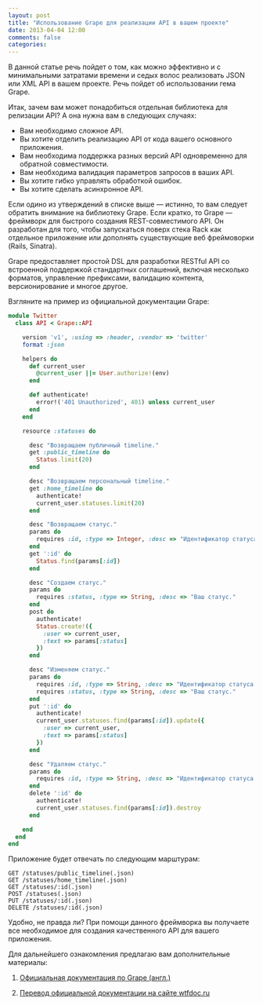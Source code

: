 ```yaml
---
layout: post
title: "Использование Grape для реализации API в вашем проекте"
date: 2013-04-04 12:00
comments: false
categories:
---
```


В данной статье речь пойдет о том, как можно эффективно и с минимальными затратами времени и седых волос реализовать JSON или XML API в вашем проекте. Речь пойдет об использовании гема Grape.

<!--more-->

Итак, зачем вам может понадобиться отдельная библиотека для релизации API? А она нужна вам в следующих случаях:

* Вам необходимо сложное API.
* Вы хотите отделить реализацию API от кода вашего основного приложения.
* Вам необходима поддержка разных версий API одновременно для обратной совместимости.
* Вам необходима валидация параметров запросов в ваших API.
* Вы хотите гибко управлять обработкой ошибок.
* Вы хотите сделать асинхронное API.

Если одино из утверждений в списке выше — истинно, то вам следует обратить внимание на библиотеку Grape. Если кратко, то Grape — фреймворк для быстрого создания REST-совместимого API. Он разработан для того, чтобы запускаться поверх стека Rack как отдельное приложение или дополнять существующие веб фреймоворки (Rails, Sinatra).

Grape предоставляет простой DSL для разработки RESTful API со встроенной поддержкой стандартных соглашений, включая несколько форматов, управление префиксами, валидацию контента, версионирование и многое другое.

Взгляните на пример из официальной документации Grape:

~~~ruby
module Twitter
  class API < Grape::API

    version 'v1', :using => :header, :vendor => 'twitter'
    format :json

    helpers do
      def current_user
        @current_user ||= User.authorize!(env)
      end

      def authenticate!
        error!('401 Unauthorized', 401) unless current_user
      end
    end

    resource :statuses do

      desc "Возвращаем публичный timeline."
      get :public_timeline do
        Status.limit(20)
      end

      desc "Возвращаем персональный timeline."
      get :home_timeline do
        authenticate!
        current_user.statuses.limit(20)
      end

      desc "Возвращаем статус."
      params do
        requires :id, :type => Integer, :desc => "Идентификатор статуса."
      end
      get ':id' do
        Status.find(params[:id])
      end

      desc "Создаем статус."
      params do
        requires :status, :type => String, :desc => "Ваш статус."
      end
      post do
        authenticate!
        Status.create!({
          :user => current_user,
          :text => params[:status]
        })
      end

      desc "Изменяем статус."
      params do
        requires :id, :type => String, :desc => "Идентификатор статуса."
        requires :status, :type => String, :desc => "Ваш статус."
      end
      put ':id' do
        authenticate!
        current_user.statuses.find(params[:id]).update({
          :user => current_user,
          :text => params[:status]
        })
      end

      desc "Удаляем статус."
      params do
        requires :id, :type => String, :desc => "Идентификатор статуса."
      end
      delete ':id' do
        authenticate!
        current_user.statuses.find(params[:id]).destroy
      end

    end
  end
end
~~~

Приложение будет отвечать по следующим марштурам:

    GET /statuses/public_timeline(.json)
    GET /statuses/home_timeline(.json)
    GET /statuses/:id(.json)
    POST /statuses(.json)
    PUT /statuses/:id(.json)
    DELETE /statuses/:id(.json)

Удобно, не правда ли? При помощи данного фреймворка вы получаете все необходимое для создания качественного API для вашего приложения.

Для дальнейшего ознакомления предлагаю вам дополнительные материалы:

1. [Официальная документация по Grape (англ.)](https://github.com/intridea/grape)

1. [Перевод официальной документации на сайте wtfdoc.ru](http://wtfdoc.ru/projects/grape)
